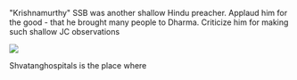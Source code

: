 "Krishnamurthy" SSB was another shallow Hindu preacher. Applaud him for the good - that he brought many people to Dharma. Criticize him for making such shallow JC observations

![](https://yt4.ggpht.com/ytc/AIdro_kOcolBlyKeuW7edWy84eC97zNFlSnRe9XEbLZGG6KSWi7dJ8tWNN0u8smr83Hv=s32-c-k-c0x00ffffff-no-rj)

Shvatang​​hospitals is the place where
